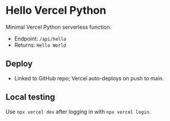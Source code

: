 # Hello Vercel Python

Minimal Vercel Python serverless function.

- Endpoint: `/api/hello`
- Returns: `Hello World`

## Deploy

- Linked to GitHub repo; Vercel auto-deploys on push to main.

## Local testing

Use `npx vercel dev` after logging in with `npx vercel login`.
